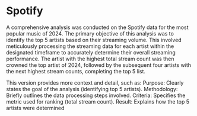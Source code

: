 # Spotify

A comprehensive analysis was conducted on the Spotify data for the most popular music of 2024. The primary objective of this analysis was to identify the top 5 artists based on their streaming volume. This involved meticulously processing the streaming data for each artist within the designated timeframe to accurately determine their overall streaming performance. The artist with the highest total stream count was then crowned the top artist of 2024, followed by the subsequent four artists with the next highest stream counts, completing the top 5 list.

This version provides more context and detail, such as:
Purpose: Clearly states the goal of the analysis (identifying top 5 artists).
Methodology: Briefly outlines the data processing steps involved.
Criteria: Specifies the metric used for ranking (total stream count).
Result: Explains how the top 5 artists were determined
